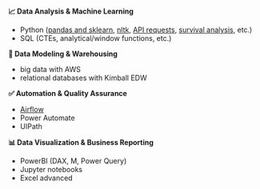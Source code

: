 **📈 Data Analysis & Machine Learning**
  - Python ([pandas and sklearn](https://github.com/tikhonova/Analyzing-Amazon-Purchase-History/blob/master/Amazon_Purchase_History_Analysis_Workbook.ipynb), [nltk](https://github.com/tikhonova/NLP/blob/master/Create_Ngrams.py), [API requests](https://github.com/tikhonova/Analyzing-Tweet-Data/blob/master/wrangle_act.ipynb), [survival analysis](https://github.com/tikhonova/2022_DataCon_LA), etc.)
  - SQL (CTEs, analytical/window functions, etc.)

**🔁 Data Modeling & Warehousing**
  - big data with AWS
  - relational databases with Kimball EDW 
 
**✅ Automation & Quality Assurance**
  - [Airflow](https://github.com/tikhonova/Airflow-DAG_Amazon-Redshift)
  - Power Automate
  - UIPath
    
**📊 Data Visualization & Business Reporting**
  - PowerBI (DAX, M, Power Query)
  - Jupyter notebooks
  - Excel advanced

